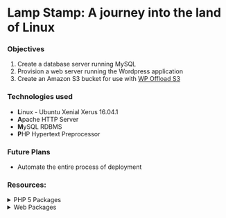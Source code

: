 # Lamp Stamp: A journey into the land of Linux


### Objectives

1. Create a database server running MySQL
1. Provision a web server running the Wordpress application
1. Create an Amazon S3 bucket for use with [WP Offload S3](https://wordpress.org/plugins/amazon-s3-and-cloudfront/)

### Technologies used

* **L**inux - Ubuntu Xenial Xerus 16.04.1
* **A**pache HTTP Server
* **M**ySQL RDBMS
* **P**HP Hypertext Preprocessor


### Future Plans

* Automate the entire process of deployment

### Resources:

<details>
    <summary>PHP 5 Packages</summary>
    <li>cli</li>
    <li>curl</li>
    <li>fpm</li>
    <li>gd</li>
    <li>json</li>
    <li>mcrypt</li>
    <li>mysql</li>
</details>

<details>
    <summary>Web Packages</summary>
    <li>apache2</li>
    <li>git</li>
    <li>libapache2-mod-php5</li>
    <li>libssh2-php</li>
    <li>mailutils</li>
    <li>postfix</li>
    <li>unzip</li>
    <li>zip</li>
</details>
